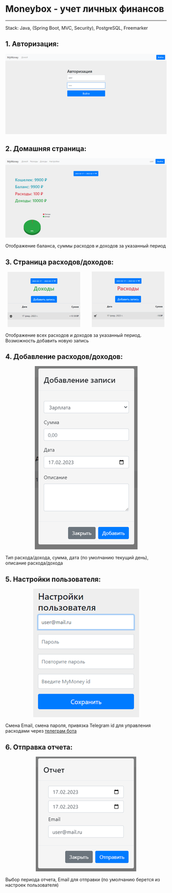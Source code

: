 # Moneybox - учет личных финансов
___
Stack: Java, (Spring Boot, MVC, Security), PostgreSQL, Freemarker
## 1. Авторизация:
<p align="center">
  <img alt="login" src="screenshots/login.png">
</p>

## 2. Домашняя страница:
<p align="center">
  <img alt="home" src="screenshots/home.png">
</p>

<div>Отображение баланса, суммы расходов и доходов за указанный период</div>

## 3. Страница расходов/доходов:
<p align="center">
  <img alt="receipts" src="screenshots/receipts.png" width="45%">
&nbsp; &nbsp; &nbsp; &nbsp;
  <img alt="costs" src="screenshots/costs.png" width="45%">
</p>
<div>Отображение всех расходов и доходов за указанный период. Возможность добавить новую запись</div>

## 4. Добавление расходов/доходов:
<p align="center">
  <img alt="add" src="screenshots/add.png">
</p>
<div>Тип расхода/дохода, сумма, дата (по умолчанию текущий день), описание расхода/дохода</div>

## 5. Настройки пользователя:
<p align="center">
  <img alt="settings" src="screenshots/settings.png">
</p>
<div>Смена Email, смена пароля, привязка Telegram id для управления расходами через <a href="https://github.com/ikhudyakov/moneyBot>">телеграм бота </a></div>

## 6. Отправка отчета:
<p align="center">
  <img alt="report" src="screenshots/report.png">
</p>
<div>Выбор периода отчета, Email для отправки (по умолчанию берется из настроек пользователя)</div>

